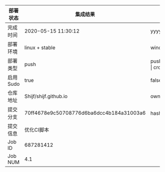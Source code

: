 部署状态 | 集成结果 | 参考值
---|---|---
完成时间 | 2020-05-15 11:30:12 | yyyy-mm-dd hh:mm:ss
部署环境 | linux + stable | window \| linux + stable
部署类型 | push | push \| pull_request \| api \| cron
启用Sudo | true | false \| true
仓库地址 | Shijf/shijf.github.io | owner_name/repo_name
提交分支 | 70ff4678e9c50708776d6ba6dcc4b184a31003a6 | hash 16位
提交信息 | 优化CI脚本 |
Job ID   | 687281412 |
Job NUM  | 4.1 |
